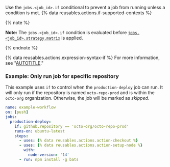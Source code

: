 Use the `jobs.<job_id>.if` conditional to prevent a job from running unless a condition is met. {% data reusables.actions.if-supported-contexts %}

{% note %}

**Note:** The `jobs.<job_id>.if` condition is evaluated before [`jobs.<job_id>.strategy.matrix`](/actions/using-workflows/workflow-syntax-for-github-actions#jobsjob_idstrategymatrix) is applied.

{% endnote %}

{% data reusables.actions.expression-syntax-if %} For more information, see "[AUTOTITLE](/actions/learn-github-actions/expressions)."

### Example: Only run job for specific repository

This example uses `if` to control when the `production-deploy` job can run. It will only run if the repository is named `octo-repo-prod` and is within the `octo-org` organization. Otherwise, the job will be marked as _skipped_.

```yaml copy
name: example-workflow
on: [push]
jobs:
  production-deploy:
    if: github.repository == 'octo-org/octo-repo-prod'
    runs-on: ubuntu-latest
    steps:
      - uses: {% data reusables.actions.action-checkout %}
      - uses: {% data reusables.actions.action-setup-node %}
        with:
          node-version: '14'
      - run: npm install -g bats
```
